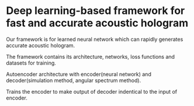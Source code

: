 # Deep learning-based framework for fast and accurate acoustic hologram

Our framework is for learned neural network which can rapidly generates accurate acoustic hologram.

The framework contains its architecture, networks, loss functions and datasets for training.

Autoencoder architecture with encoder(neural network) and decoder(simulation method, angular spectrum method).

Trains the encoder to make output of decoder indentical to the input of encoder.

